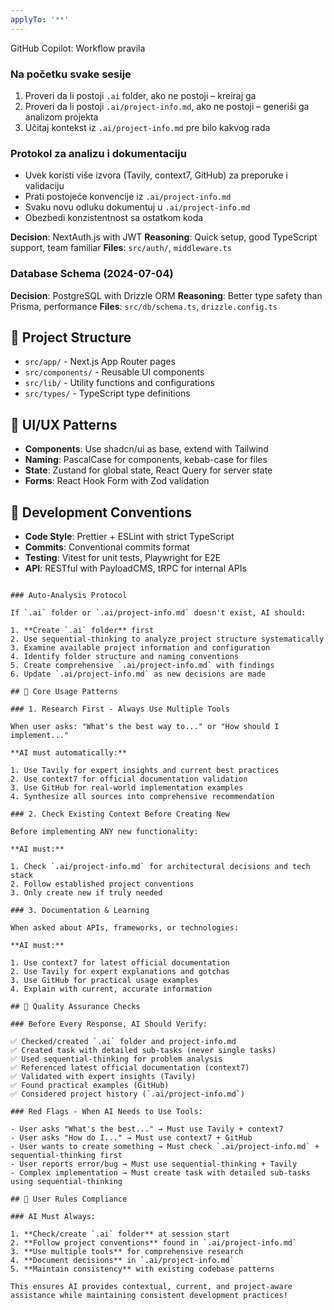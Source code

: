 ```yaml
---
applyTo: '**'
---
```


GitHub Copilot: Workflow pravila

### Na početku svake sesije

1. Proveri da li postoji `.ai` folder, ako ne postoji – kreiraj ga
2. Proveri da li postoji `.ai/project-info.md`, ako ne postoji – generiši ga analizom projekta
3. Učitaj kontekst iz `.ai/project-info.md` pre bilo kakvog rada

### Protokol za analizu i dokumentaciju

- Uvek koristi više izvora (Tavily, context7, GitHub) za preporuke i validaciju
- Prati postojeće konvencije iz `.ai/project-info.md`
- Svaku novu odluku dokumentuj u `.ai/project-info.md`
- Obezbedi konzistentnost sa ostatkom koda

**Decision**: NextAuth.js with JWT **Reasoning**: Quick setup, good TypeScript support, team
familiar **Files**: `src/auth/`, `middleware.ts`

### Database Schema (2024-07-04)

**Decision**: PostgreSQL with Drizzle ORM **Reasoning**: Better type safety than Prisma, performance
**Files**: `src/db/schema.ts`, `drizzle.config.ts`

## 📁 Project Structure

- `src/app/` - Next.js App Router pages
- `src/components/` - Reusable UI components
- `src/lib/` - Utility functions and configurations
- `src/types/` - TypeScript type definitions

## 🎨 UI/UX Patterns

- **Components**: Use shadcn/ui as base, extend with Tailwind
- **Naming**: PascalCase for components, kebab-case for files
- **State**: Zustand for global state, React Query for server state
- **Forms**: React Hook Form with Zod validation

## 🔧 Development Conventions

- **Code Style**: Prettier + ESLint with strict TypeScript
- **Commits**: Conventional commits format
- **Testing**: Vitest for unit tests, Playwright for E2E
- **API**: RESTful with PayloadCMS, tRPC for internal APIs

```

### Auto-Analysis Protocol

If `.ai` folder or `.ai/project-info.md` doesn't exist, AI should:

1. **Create `.ai` folder** first
2. Use sequential-thinking to analyze project structure systematically
3. Examine available project information and configuration
4. Identify folder structure and naming conventions
5. Create comprehensive `.ai/project-info.md` with findings
6. Update `.ai/project-info.md` as new decisions are made

## 🎯 Core Usage Patterns

### 1. Research First - Always Use Multiple Tools

When user asks: "What's the best way to..." or "How should I implement..."

**AI must automatically:**

1. Use Tavily for expert insights and current best practices
2. Use context7 for official documentation validation
3. Use GitHub for real-world implementation examples
4. Synthesize all sources into comprehensive recommendation

### 2. Check Existing Context Before Creating New

Before implementing ANY new functionality:

**AI must:**

1. Check `.ai/project-info.md` for architectural decisions and tech stack
2. Follow established project conventions
3. Only create new if truly needed

### 3. Documentation & Learning

When asked about APIs, frameworks, or technologies:

**AI must:**

1. Use context7 for latest official documentation
2. Use Tavily for expert explanations and gotchas
3. Use GitHub for practical usage examples
4. Explain with current, accurate information

## 🎯 Quality Assurance Checks

### Before Every Response, AI Should Verify:

✅ Checked/created `.ai` folder and project-info.md
✅ Created task with detailed sub-tasks (never single tasks)
✅ Used sequential-thinking for problem analysis
✅ Referenced latest official documentation (context7)
✅ Validated with expert insights (Tavily)
✅ Found practical examples (GitHub)
✅ Considered project history (`.ai/project-info.md`)

### Red Flags - When AI Needs to Use Tools:

- User asks "What's the best..." → Must use Tavily + context7
- User asks "How do I..." → Must use context7 + GitHub
- User wants to create something → Must check `.ai/project-info.md` + sequential-thinking first
- User reports error/bug → Must use sequential-thinking + Tavily
- Complex implementation → Must create task with detailed sub-tasks using sequential-thinking

## 🎪 User Rules Compliance

### AI Must Always:

1. **Check/create `.ai` folder** at session start
2. **Follow project conventions** found in `.ai/project-info.md`
3. **Use multiple tools** for comprehensive research
4. **Document decisions** in `.ai/project-info.md`
5. **Maintain consistency** with existing codebase patterns

This ensures AI provides contextual, current, and project-aware assistance while maintaining consistent development practices!
```
